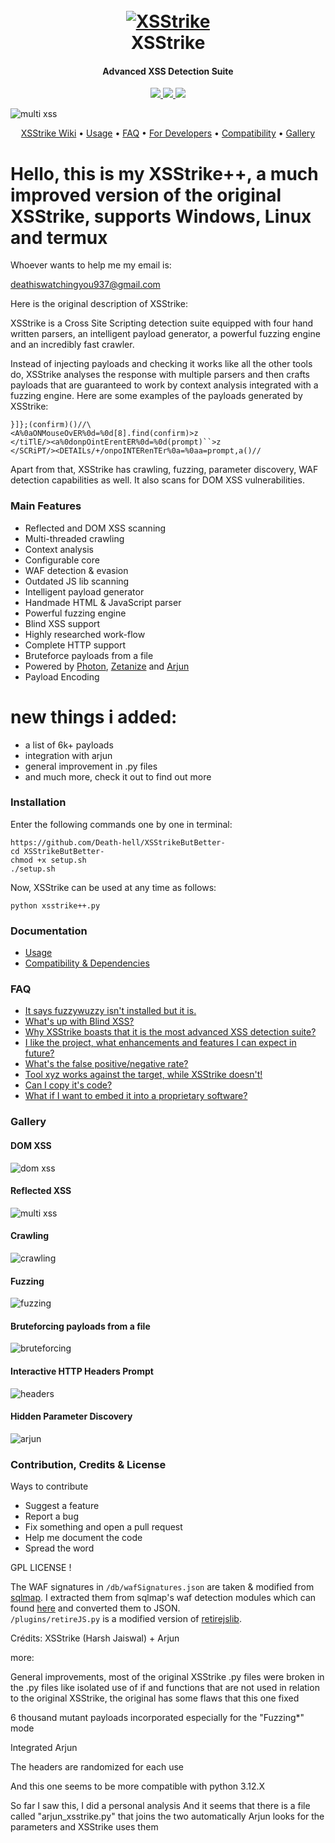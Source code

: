 <h1 align="center">
  <br>
  <a href="https://github.com/s0md3v/XSStrike"><img src="https://image.ibb.co/cpuYoA/xsstrike-logo.png" alt="XSStrike"></a>
  <br>
  XSStrike
  <br>
</h1>

<h4 align="center">Advanced XSS Detection Suite</h4>

<p align="center">
  <a href="https://github.com/s0md3v/XSStrike/releases">
    <img src="https://img.shields.io/github/release/s0md3v/XSStrike.svg">
  </a>
  <a href="https://travis-ci.com/s0md3v/XSStrike">
    <img src="https://img.shields.io/travis/com/s0md3v/XSStrike.svg">
  </a>
  <a href="https://github.com/s0md3v/XSStrike/issues?q=is%3Aissue+is%3Aclosed">
      <img src="https://img.shields.io/github/issues-closed-raw/s0md3v/XSStrike.svg">
  </a>
</p>

![multi xss](https://image.ibb.co/gOCV5L/Screenshot-2018-11-19-13-33-49.png)

<p align="center">
  <a href="https://github.com/s0md3v/XSStrike/wiki">XSStrike Wiki</a> •
  <a href="https://github.com/s0md3v/XSStrike/wiki/Usage">Usage</a> •
  <a href="https://github.com/s0md3v/XSStrike/wiki/FAQ">FAQ</a> •
  <a href="https://github.com/s0md3v/XSStrike/wiki/For-Developers">For Developers</a> •
  <a href="https://github.com/s0md3v/XSStrike/wiki/Compatibility-&-Dependencies">Compatibility</a> •
  <a href="https://github.com/s0md3v/XSStrike#gallery">Gallery</a>
</p>

# Hello, this is my XSStrike++, a much improved version of the original XSStrike, supports Windows, Linux and termux

Whoever wants to help me my email is:

deathiswatchingyou937@gmail.com 

Here is the original description of XSStrike:

XSStrike is a Cross Site Scripting detection suite equipped with four hand written parsers, an intelligent payload generator, a powerful fuzzing engine and an incredibly fast crawler.

Instead of injecting payloads and checking it works like all the other tools do, XSStrike analyses the response with multiple parsers and then crafts payloads that are guaranteed to work by context analysis integrated with a fuzzing engine.
Here are some examples of the payloads generated by XSStrike:
```
}]};(confirm)()//\
<A%0aONMouseOvER%0d=%0d[8].find(confirm)>z
</tiTlE/><a%0donpOintErentER%0d=%0d(prompt)``>z
</SCRiPT/><DETAILs/+/onpoINTERenTEr%0a=%0aa=prompt,a()//
```
Apart from that, XSStrike has crawling, fuzzing, parameter discovery, WAF detection capabilities as well. It also scans for DOM XSS vulnerabilities.

### Main Features
- Reflected and DOM XSS scanning
- Multi-threaded crawling
- Context analysis
- Configurable core
- WAF detection & evasion
- Outdated JS lib scanning
- Intelligent payload generator
- Handmade HTML & JavaScript parser
- Powerful fuzzing engine
- Blind XSS support
- Highly researched work-flow
- Complete HTTP support
- Bruteforce payloads from a file
- Powered by [Photon](https://github.com/s0md3v/Photon), [Zetanize](https://github.com/s0md3v/zetanize) and [Arjun](https://github.com/s0md3v/Arjun)
- Payload Encoding

# new things i added:

- a list of 6k+ payloads 
- integration with arjun
- general improvement in .py files
- and much more, check it out to find out more

### Installation
Enter the following commands one by one in terminal:
```
https://github.com/Death-hell/XSStrikeButBetter-
cd XSStrikeButBetter-
chmod +x setup.sh
./setup.sh
```

Now, XSStrike can be used at any time as follows:
```
python xsstrike++.py
```

### Documentation
- [Usage](https://github.com/s0md3v/XSStrike/wiki/Usage)
- [Compatibility & Dependencies](https://github.com/s0md3v/XSStrike/wiki/Compatibility-&-Dependencies)

### FAQ
- [It says fuzzywuzzy isn't installed but it is.](https://github.com/s0md3v/XSStrike/wiki/FAQ#it-says-fuzzywuzzy-is-not-installed-but-its)
- [What's up with Blind XSS?](https://github.com/s0md3v/XSStrike/wiki/FAQ#whats-up-with-blind-xss)
- [Why XSStrike boasts that it is the most advanced XSS detection suite?](https://github.com/s0md3v/XSStrike/wiki/FAQ#why-xsstrike-boasts-that-it-is-the-most-advanced-xss-detection-suite)
- [I like the project, what enhancements and features I can expect in future?](https://github.com/s0md3v/XSStrike/wiki/FAQ#i-like-the-project-what-enhancements-and-features-i-can-expect-in-future)
- [What's the false positive/negative rate?](https://github.com/s0md3v/XSStrike/wiki/FAQ#whats-the-false-positivenegative-rate)
- [Tool xyz works against the target, while XSStrike doesn't!](https://github.com/s0md3v/XSStrike/wiki/FAQ#tool-xyz-works-against-the-target-while-xsstrike-doesnt)
- [Can I copy it's code?](https://github.com/s0md3v/XSStrike/wiki/FAQ#can-i-copy-its-code)
- [What if I want to embed it into a proprietary software?](https://github.com/s0md3v/XSStrike/wiki/FAQ#what-if-i-want-to-embed-it-into-a-proprietary-software)

### Gallery
#### DOM XSS
![dom xss](https://image.ibb.co/bQaQ5L/Screenshot-2018-11-19-13-48-19.png)
#### Reflected XSS
![multi xss](https://image.ibb.co/gJogUf/Screenshot-2018-11-19-14-19-36.png)
#### Crawling
![crawling](https://image.ibb.co/e6Rezf/Screenshot-2018-11-19-13-50-59.png)
#### Fuzzing
![fuzzing](https://image.ibb.co/fnhuFL/Screenshot-2018-11-19-14-04-46.png)
#### Bruteforcing payloads from a file
![bruteforcing](https://image.ibb.co/dy5EFL/Screenshot-2018-11-19-14-08-36.png)
#### Interactive HTTP Headers Prompt
![headers](https://image.ibb.co/ecNph0/Screenshot-2018-11-19-14-29-35.png)
#### Hidden Parameter Discovery
![arjun](https://image.ibb.co/effjh0/Screenshot-2018-11-19-14-16-51.png)

### Contribution, Credits & License
Ways to contribute
- Suggest a feature
- Report a bug
- Fix something and open a pull request
- Help me document the code
- Spread the word

GPL LICENSE !


The WAF signatures in `/db/wafSignatures.json` are taken & modified from [sqlmap](https://github.com/sqlmapproject/sqlmap). I extracted them from sqlmap's waf detection modules which can found [here](https://github.com/sqlmapproject/sqlmap/blob/master/waf/) and converted them to JSON.\
`/plugins/retireJS.py` is a modified version of [retirejslib](https://github.com/FallibleInc/retirejslib/).


Crédits: XSStrike (Harsh Jaiswal) + Arjun

more:

General improvements, most of the original XSStrike .py files were broken in the .py files like isolated use of if and functions that are not used in relation to the original XSStrike, the original has some flaws that this one fixed

6 thousand mutant payloads incorporated especially for the "Fuzzing*" mode

Integrated Arjun

The headers are randomized for each use

And this one seems to be more compatible with python 3.12.X

So far I saw this, I did a personal analysis And it seems that there is a file called "arjun_xsstrike.py" that joins the two automatically Arjun looks for the parameters and XSStrike uses them